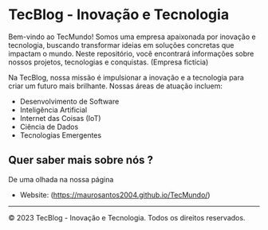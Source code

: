 # TecBlog - Inovação e Tecnologia

Bem-vindo ao TecMundo! Somos uma empresa apaixonada por inovação e tecnologia, buscando transformar ideias em soluções concretas que impactam o mundo. Neste repositório, você encontrará informações sobre nossos projetos, tecnologias e conquistas. (Empresa fictícia)


Na TecBlog, nossa missão é impulsionar a inovação e a tecnologia para criar um futuro mais brilhante. Nossas áreas de atuação incluem:

- Desenvolvimento de Software
- Inteligência Artificial
- Internet das Coisas (IoT)
- Ciência de Dados
- Tecnologias Emergentes


## Quer saber mais sobre nós ?

 De uma olhada na nossa página

- Website: (https://maurosantos2004.github.io/TecMundo/)

---

© 2023 TecBlog - Inovação e Tecnologia. Todos os direitos reservados.
